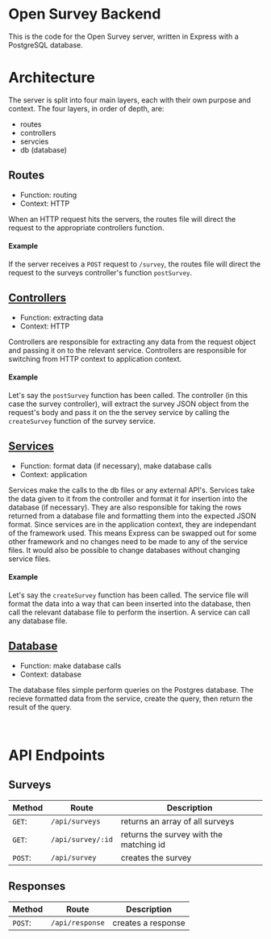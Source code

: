 # Open Survey Backend

This is the code for the Open Survey server, written in Express with a PostgreSQL database.

# Architecture

The server is split into four main layers, each with their own purpose and context. The four layers, in order of depth, are:

-   routes
-   controllers
-   servcies
-   db (database)

## Routes

-   Function: routing
-   Context: HTTP

When an HTTP request hits the servers, the routes file will direct the request to the appropriate controllers function.

#### Example

If the server receives a `POST` request to `/survey`, the routes file will direct the request to the surveys controller's function `postSurvey`.

## [Controllers](https://github.com/cyores/opensurvey/tree/master/src/backend/src/controllers)

-   Function: extracting data
-   Context: HTTP

Controllers are responsible for extracting any data from the request object and passing it on to the relevant service. Controllers are responsible for switching from HTTP context to application context.

#### Example

Let's say the `postSurvey` function has been called. The controller (in this case the survey controller), will extract the survey JSON object from the request's body and pass it on the the servey service by calling the `createSurvey` function of the survey service.

## [Services](https://github.com/cyores/opensurvey/tree/master/src/backend/src/services)

-   Function: format data (if necessary), make database calls
-   Context: application

Services make the calls to the db files or any external API's. Services take the data given to it from the controller and format it for insertion into the database (if necessary). They are also responsible for taking the rows returned from a database file and formatting them into the expected JSON format. Since services are in the application context, they are independant of the framework used. This means Express can be swapped out for some other framework and no changes need to be made to any of the service files. It would also be possible to change databases without changing service files.

#### Example

Let's say the `createSurvey` function has been called. The service file will format the data into a way that can been inserted into the database, then call the relevant database file to perform the insertion. A service can call any database file.

## [Database](https://github.com/cyores/opensurvey/tree/master/src/backend/src/db)

-   Function: make database calls
-   Context: database

The database files simple perform queries on the Postgres database. The recieve formatted data from the service, create the query, then return the result of the query.

<br>

# API Endpoints

## Surveys

| Method  | Route             | Description                             |
| ------- | ----------------- | --------------------------------------- |
| `GET`:  | `/api/surveys`    | returns an array of all surveys         |
| `GET`:  | `/api/survey/:id` | returns the survey with the matching id |
| `POST`: | `/api/survey`     | creates the survey                      |

## Responses

| Method  | Route           | Description        |
| ------- | --------------- | ------------------ |
| `POST`: | `/api/response` | creates a response |

